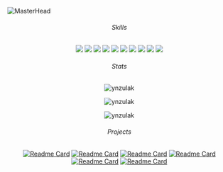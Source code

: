 ![MasterHead](https://i.pinimg.com/originals/ca/26/2e/ca262e0354eea311c41134c3e4bc3bc2.gif)
<div id="header" align="center">

 ###### Skills
  
  <p>
    <img src="https://img.shields.io/badge/-HTML-1b2638?style=flat-square&logo=html5&logoColor=4fa0b0"/>   
    <img src="https://img.shields.io/badge/-CSS-1b2638?style=flat-square&logo=css3&logoColor=4fa0b0"/>   
    <img src="https://img.shields.io/badge/-Sass-1b2638?style=flat-square&logo=sass&logoColor=4fa0b0"/>   
    <img src="https://img.shields.io/badge/-JavaScript-1b2638?style=flat-square&logo=javascript&logoColor=4fa0b0"/>   
    <img src="https://img.shields.io/badge/-TypeScript-1b2638?style=flat-square&logo=typescript&logoColor=4fa0b0"/>   
    <img src="https://img.shields.io/badge/-React-1b2638?style=flat-square&logo=react&logoColor=4fa0b0"/>   
    <img src="https://img.shields.io/badge/-Git-1b2638?style=flat-square&logo=git&logoColor=4fa0b0"/>   
    <img src="https://img.shields.io/badge/-Next.js-1b2638?style=flat-square&logo=nextjs&logoColor=4fa0b0"/>   
    <img src="https://img.shields.io/badge/-REST-API-1b2638?style=flat-square&logo=restapi&logoColor=4fa0b0"/>   
    <img src="https://img.shields.io/badge/-Bootstrap-1b2638?style=flat-square&logo=bootstrap&logoColor=4fa0b0"/>   
   </p>

  ###### Stats

<img src="https://komarev.com/ghpvc/?username=ynzulak&label=Profile%20views&color=4fa0b0&style=flat" alt="ynzulak" />
<p><img align="center" src="https://github-readme-stats.vercel.app/api/top-langs?username=ynzulak&show_icons=true&theme=dark&title_color=4fa0b0&text_color=ffffff&bg_color=151515&locale=en&layout=compact" alt="ynzulak" /></p>
<p><img align="center" src="https://github-readme-streak-stats.herokuapp.com/?user=ynzulak&theme=dark" alt="ynzulak" /></p>

  ###### Projects
  
  [![Readme Card](https://github-readme-stats.vercel.app/api/pin/?username=ynzulak&repo=Electronic-potencial-rtv-website&bg_color=0C0B0B&title_color=4fa0b0&text_color=DBD6CB&icon_color=4fa0b0)](https://github.com/ynzulak/Electronic-potencial-rtv-website)
  [![Readme Card](https://github-readme-stats.vercel.app/api/pin/?username=ynzulak&repo=niemcu-video&bg_color=0C0B0B&title_color=4fa0b0&text_color=DBD6CB&icon_color=4fa0b0)](https://github.com/ynzulak/niemcu-video)
  [![Readme Card](https://github-readme-stats.vercel.app/api/pin/?username=ynzulak&repo=dog-age-calculator&bg_color=0C0B0B&title_color=4fa0b0&text_color=DBD6CB&icon_color=4fa0b0)](https://github.com/ynzulak/dog-age-calculator)
  [![Readme Card](https://github-readme-stats.vercel.app/api/pin/?username=ynzulak&repo=voicegpt&bg_color=0C0B0B&title_color=4fa0b0&text_color=DBD6CB&icon_color=4fa0b0)](https://github.com/ynzulak/voicegpt)
  [![Readme Card](https://github-readme-stats.vercel.app/api/pin/?username=ynzulak&repo=RankRiddler&bg_color=0C0B0B&title_color=4fa0b0&text_color=DBD6CB&icon_color=4fa0b0)](https://github.com/ynzulak/RankRiddler)
  [![Readme Card](https://github-readme-stats.vercel.app/api/pin/?username=ynzulak&repo=TechCreators&bg_color=0C0B0B&title_color=4fa0b0&text_color=DBD6CB&icon_color=4fa0b0)](https://github.com/ynzulak/TechCreators)
</div>

